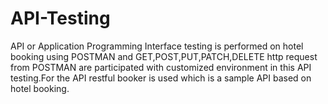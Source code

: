 # API-Testing
API or Application Programming Interface testing is performed on hotel booking using POSTMAN and GET,POST,PUT,PATCH,DELETE http request from POSTMAN are participated with customized environment in this API testing.For the API restful booker is used which is a sample API based on hotel booking.

